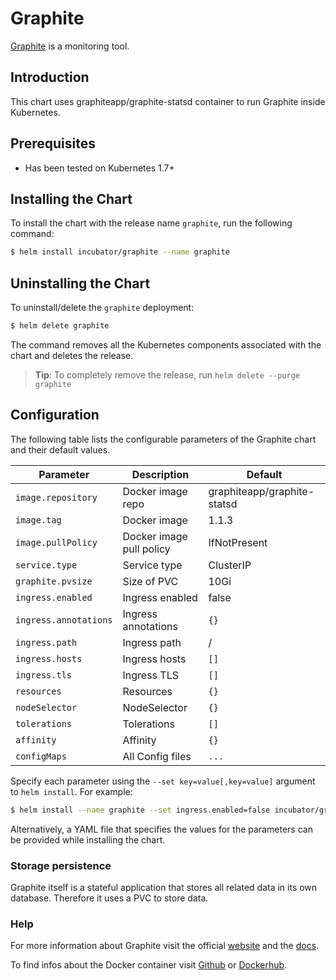 # Graphite

[Graphite](https://graphiteapp.org/) is a monitoring tool.

## Introduction

This chart uses graphiteapp/graphite-statsd container to run Graphite inside Kubernetes.

## Prerequisites

- Has been tested on Kubernetes 1.7+

## Installing the Chart

To install the chart with the release name `graphite`, run the following command:

```bash
$ helm install incubator/graphite --name graphite
```

## Uninstalling the Chart

To uninstall/delete the `graphite` deployment:

```bash
$ helm delete graphite
```

The command removes all the Kubernetes components associated with the chart and deletes the release.

> **Tip**: To completely remove the release, run `helm delete --purge graphite`

## Configuration

The following table lists the configurable parameters of the Graphite chart and their default values.

|             Parameter                    |            Description              |                  Default               |
|------------------------------------------|-------------------------------------|----------------------------------------|
| `image.repository`                       | Docker image repo                   | graphiteapp/graphite-statsd            |
| `image.tag`                              | Docker image                        | 1.1.3                                  |
| `image.pullPolicy`                       | Docker image pull policy            | IfNotPresent                           |
| `service.type`                           | Service type                        | ClusterIP                              |
| `graphite.pvsize`                        | Size of PVC                         | 10Gi                                   |
| `ingress.enabled`                        | Ingress enabled                     | false                                  |
| `ingress.annotations`                    | Ingress annotations                 | `{}`                                   |
| `ingress.path`                           | Ingress path                        |  /                                     |
| `ingress.hosts`                          | Ingress hosts                       | `[]`                                   |
| `ingress.tls`                            | Ingress TLS                         | `[]`                                   |
| `resources`                              | Resources                           | `{}`                                   |
| `nodeSelector`                           | NodeSelector                        | `{}`                                   |
| `tolerations`                            | Tolerations                         | `[]`                                   |
| `affinity`                               | Affinity                            | `{}`                                   |
| `configMaps`                             | All Config files                    | `...`                                  |


Specify each parameter using the `--set key=value[,key=value]` argument to `helm install`. For example:

```bash
$ helm install --name graphite --set ingress.enabled=false incubator/graphite
```

Alternatively, a YAML file that specifies the values for the parameters can be provided while installing the chart.

### Storage persistence

Graphite itself is a stateful application that stores all related data in its own database. Therefore it uses a PVC to store data.

### Help

For more information about Graphite visit the official [website](https://graphiteapp.org/) and the [docs](http://graphite.readthedocs.io/en/latest/).

To find infos about the Docker container visit [Github](https://github.com/graphite-project/docker-graphite-statsd) or [Dockerhub](https://hub.docker.com/r/graphiteapp/graphite-statsd/).
